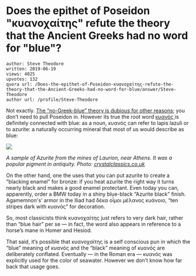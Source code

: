 # Does the epithet of Poseidon "κυανοχαίτης" refute the theory that the Ancient Greeks had no word for "blue"?

	author: Steve Theodore
	written: 2019-06-19
	views: 4025
	upvotes: 132
	quora url: /Does-the-epithet-of-Poseidon-κυανοχαίτης-refute-the-theory-that-the-Ancient-Greeks-had-no-word-for-blue/answer/Steve-Theodore
	author url: /profile/Steve-Theodore


Not exactly. [The “no-Greek-blue” theory is dubious for other reasons](https://www.quora.com/Did-ancient-people-perceive-less-colours-than-us/answer/Steve-Theodore?ch=10&share=b8bb2fce&srid=zLvM); you don’t need to pull Poseidon in. However its true the root word [κυανός ](http://www.perseus.tufts.edu/hopper/text?doc=Perseus%3Atext%3A1999.04.0057%3Aentry%3Dku%2Fanos)is definitely connected with blue: as a noun, κυανός can refer to lapis lazuli or to azurite: a naturally occurring mineral that most of us would describe as blue:

![](https://qph.fs.quoracdn.net/main-qimg-2a7a02cb9beac69993a0a2fe7d4d5a91)

_A sample of Azurite from the mines of Laurion, near Athens. It was a popular pigment in antiquity. Photo:_ _[crystalclassics.co.uk](https://www.crystalclassics.co.uk/news/269/the-ancient-lavrion-mining-district-greece/)_ 

On the other hand, one the uses that you can put azurite to create a “blacking enamel” for bronze: if you heat azurite the right way it turns nearly black and makes a good enamel protectant. Even today you can, apparently, order a BMW today in a shiny blue-black “Azurite black” finish. Agamemnon's’ armor in the Iliad had δέκα οἶμοι μέλανος κυάνοιο, “ten stripes dark with κυανός” for decoration.

So, most classicists think κυανοχαίτης just refers to very dark hair, rather than “blue hair” per se — in fact, the word also appears in reference to a horse’s mane in Homer and Hesiod.

That said, it’s possible that κυανοχαίτης is a self conscious pun in which the “blue” meaning of κυανός and the “black” meaning of κυανός are deliberately conflated. Eventually — in the Roman era — κυανός was explicitly used for the color of seawater. However we don’t know how far back that usage goes.

